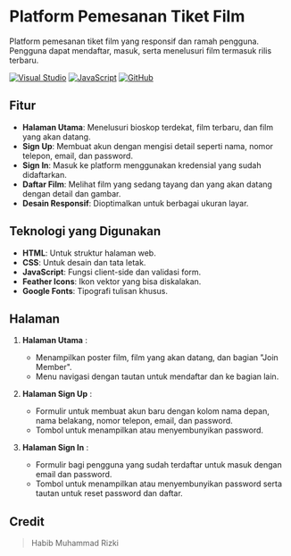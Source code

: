 # Platform Pemesanan Tiket Film

Platform pemesanan tiket film yang responsif dan ramah pengguna. Pengguna dapat mendaftar, masuk, serta menelusuri film termasuk rilis terbaru.

[![Visual Studio](https://badgen.net/badge/icon/visualstudio?icon=visualstudio&label)](https://visualstudio.microsoft.com)
[![JavaScript](https://img.shields.io/badge/--F7DF1E?logo=javascript&logoColor=000)](https://www.javascript.com/)
[![GitHub](https://badgen.net/badge/icon/github?icon=github&label)](https://github.com)

## Fitur

- **Halaman Utama**: Menelusuri bioskop terdekat, film terbaru, dan film yang akan datang.
- **Sign Up**: Membuat akun dengan mengisi detail seperti nama, nomor telepon, email, dan password.
- **Sign In**: Masuk ke platform menggunakan kredensial yang sudah didaftarkan.
- **Daftar Film**: Melihat film yang sedang tayang dan yang akan datang dengan detail dan gambar.
- **Desain Responsif**: Dioptimalkan untuk berbagai ukuran layar.

## Teknologi yang Digunakan

- **HTML**: Untuk struktur halaman web.
- **CSS**: Untuk desain dan tata letak.
- **JavaScript**: Fungsi client-side dan validasi form.
- **Feather Icons**: Ikon vektor yang bisa diskalakan.
- **Google Fonts**: Tipografi tulisan khusus.

## Halaman

1. **Halaman Utama** :
   - Menampilkan poster film, film yang akan datang, dan bagian "Join Member".
   - Menu navigasi dengan tautan untuk mendaftar dan ke bagian lain.

2. **Halaman Sign Up** :
   - Formulir untuk membuat akun baru dengan kolom nama depan, nama belakang, nomor telepon, email, dan password.
   - Tombol untuk menampilkan atau menyembunyikan password.

3. **Halaman Sign In** :
   - Formulir bagi pengguna yang sudah terdaftar untuk masuk dengan email dan password.
   - Tombol untuk menampilkan atau menyembunyikan password serta tautan untuk reset password dan daftar.

## Credit

> Habib Muhammad Rizki
